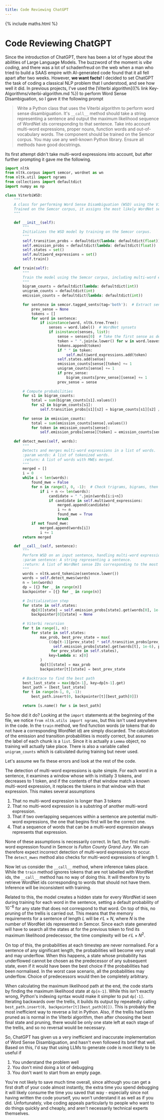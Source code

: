 ```yaml
---
title: Code Reviewing ChatGPT
---
```


{% include maths.html %}

# Code Reviewing ChatGPT 
Since the introduction of ChatGPT, there has been a lot of hype about the abilities of Large Language Models. The buzzword of the moment is *vibe coding*, and there was a lot of schadenfreud on the web when a man who tried to build a SAAS empire with AI-generated code found that it all fell apart after two weeks. However, **we want facts!** I decided to set ChatGPT the task of coding a classical NLP problem that I understood, and see how well it did. In previous projects, I've used the [Viterbi algorithm]({% link Key-Algorithms/viterbi-algorithm.md %}) to perform Word Sense Disambiguation, so I gave it the following prompt

> Write a Python class that uses the Viterbi algorithm to perform word sense disambiguation. It's `__call__` method should take a string representing a sentence and output the 
> maximum likelihood sequence of WordNet ids corresponding to that sentence. Take into account multi-word expressions, proper nouns, function words and out-of-vocabulary words. The 
> component should be trained on the Semcor corpus. You may use any well-known Python library. Ensure all methods have good docstrings.

Its first attempt didn't take multi-word expressions into account, but after further prompting it gave me the following.

```python
import nltk
from nltk.corpus import semcor, wordnet as wn
from nltk.util import ngrams
from collections import defaultdict
import numpy as np

class ViterbiWSD:
    """
    A class for performing Word Sense Disambiguation (WSD) using the Viterbi algorithm.
    Trained on the Semcor corpus, it assigns the most likely WordNet senses to words in a sentence.
    """
    
    def __init__(self):
        """
        Initializes the WSD model by training on the Semcor corpus.
        """
        self.transition_probs = defaultdict(lambda: defaultdict(float))
        self.emission_probs = defaultdict(lambda: defaultdict(float))
        self.states = set()
        self.multiword_expressions = set()
        self.train()
    
    def train(self):
        """
        Train the model using the Semcor corpus, including multi-word expressions.
        """
        bigram_counts = defaultdict(lambda: defaultdict(int))
        unigram_counts = defaultdict(int)
        emission_counts = defaultdict(lambda: defaultdict(int))
        
        for sentence in semcor.tagged_sents(tag='both'):  # Extract senses and words
            prev_sense = None
            tokens = []
            for word in sentence:
                if isinstance(word, nltk.tree.Tree):
                    senses = word.label()  # WordNet synsets
                    if isinstance(senses, list):
                        sense = senses[0]  # Take the first sense as default
                        token = " ".join(w.lower() for w in word.leaves())
                        tokens.append(token)
                        if " " in token:
                            self.multiword_expressions.add(token)
                        self.states.add(sense)
                        emission_counts[sense][token] += 1
                        unigram_counts[sense] += 1
                        if prev_sense:
                            bigram_counts[prev_sense][sense] += 1
                        prev_sense = sense
        
        # Compute probabilities
        for s1 in bigram_counts:
            total = sum(bigram_counts[s1].values())
            for s2 in bigram_counts[s1]:
                self.transition_probs[s1][s2] = bigram_counts[s1][s2] / total
        
        for sense in emission_counts:
            total = sum(emission_counts[sense].values())
            for token in emission_counts[sense]:
                self.emission_probs[sense][token] = emission_counts[sense][token] / total
    
    def detect_mwes(self, words):
        """
        Detects and merges multi-word expressions in a list of words.
        :param words: A list of tokenized words.
        :return: A list of words with MWEs merged.
        """
        merged = []
        i = 0
        while i < len(words):
            found_mwe = False
            for n in range(3, 0, -1):  # Check trigrams, bigrams, then unigrams
                if i + n <= len(words):
                    candidate = " ".join(words[i:i+n])
                    if candidate in self.multiword_expressions:
                        merged.append(candidate)
                        i += n
                        found_mwe = True
                        break
            if not found_mwe:
                merged.append(words[i])
                i += 1
        return merged
    
    def __call__(self, sentence):
        """
        Perform WSD on an input sentence, handling multi-word expressions.
        :param sentence: A string representing a sentence.
        :return: A list of WordNet sense IDs corresponding to the most likely sequence.
        """
        words = nltk.word_tokenize(sentence.lower())
        words = self.detect_mwes(words)
        n = len(words)
        dp = [{} for _ in range(n)]
        backpointer = [{} for _ in range(n)]
        
        # Initialization step
        for state in self.states:
            dp[0][state] = self.emission_probs[state].get(words[0], 1e-6)
            backpointer[0][state] = None
        
        # Viterbi recursion
        for t in range(1, n):
            for state in self.states:
                max_prob, best_prev_state = max(
                    ((dp[t-1][prev_state] * self.transition_probs[prev_state].get(state, 1e-6) *
                      self.emission_probs[state].get(words[t], 1e-6), prev_state)
                     for prev_state in self.states),
                    key=lambda x: x[0]
                )
                dp[t][state] = max_prob
                backpointer[t][state] = best_prev_state
        
        # Backtrace to find the best path
        best_last_state = max(dp[n-1], key=dp[n-1].get)
        best_path = [best_last_state]
        for t in range(n-1, 0, -1):
            best_path.insert(0, backpointer[t][best_path[0]])
        
        return [s.name() for s in best_path]
```

So how did it do? Looking at the `import` statements at the beginning of the file, we notice `from nltk.utils import ngrams`, but this isn't used anywhere in the code. In the `train` method, we find function words (*ie* tokens that do not have a corresponding WordNet id) are simply discarded. The calculation of the emission and transition probabilities is mostly correct, but assumes the label of each chunk is a `list`. Since it is actually a `Lemma` object, no training will actually take place. There is also a variable called `unigram_counts` which is calculated during training but never used. 

Let's assume we fix these errors and look at the rest of the code.

The detection of multi-word expressions is quite simple. For each word in a sentence, it examines a window whose with is initially 3 tokens, and decreases to 1 token, and if the contents of that window match a known multi-word expression, it replaces the tokens in that window with that expression. This makes several assumptions
1. That no multi-word expression is longer than 3 tokens
2. That no multi-word expression is a substring of another multi-word expression.
3. That if two overlapping sequences within a sentence are potential multi-word expressions, the one that begins first will be the correct one.
4. That a sequence of words that can be a multi-word expression always represents that expression.

None of these assumptions is necessarily correct. In fact, the first multi-word expression found in Semcor is *Fulton County Grand Jury*. We can therefore expect incorrect detection of multi-word expressions to occur. The `detect_mwes` method also checks for multi-word expressions of length 1.

Now let us consider the `__call__` method, where inference takes place. While the `train` method ignores tokens that are not labelled with WordNet ids, the `__call__` method has no way of doing this. It will therefore try to retrieve WordNet ids corresponding to words that should not have them. Inference will be inconsistent with training.

Related to this, the model creates a hidden state for every WordNet id seen during training for each word in the sentence, setting a default probability of $10^{-6}$ for any state that does not correspond to that word. On top of this, no pruning of the trellis is carried out. This means that the memory requirements for a sentence of length $L$ will be $\mathcal{O} L \times N$, where $N$ is the number of WordNet ids represented in Semcor. Since each state generated will have to search all the states at for the previous token to find its maximum likelihood predecessor, the time complexity will be $\mathcal{O} L \times N^{2}$.

On top of this, the probabilities at each timestep are never normalised. For a sentence of any significant length, the probabilities will become very small and may underflow. When this happens, a state whose probability has underflowed cannot be chosen as the predecessor of any subsequent state, even if it would have been the best choice if the probabilities had been normalised. In the worst case scenario, all the probabilities may underflow. Choice of predecessors would then be completely arbitrary.

When calculating the maximum likelihood path at the end, the code starts by finding the maximum likelihood state at `dp[n-1]`. While this isn't exactly wrong, Python's indexing syntax would make it simpler to put `dp[-1]`. Iterating backwards over the trellis, it builds its output by repeatedly calling `best_path.insert(0, backpointer[t][best_path[0]])`. This is probably the most inefficient way to reverse a list in Python. Also, if the trellis had been pruned as is normal in the Viterbi algorithm, then after choosing the best final state and pruning, there would be only one state left at each stage of the trellis, and so no reversal would be necessary.

So, ChatGPT has given us a very inefficient and inaccurate implementation of Word Sense Disambiguation, and hasn't even followed its brief that well. Based on this, I'd say that using LLMs to generate code is most likely to be useful if
1. You understand the problem well
2. You don't mind doing a lot of debugging
3. You don't want to start from an empty page.

You're not likely to save much time overall, since although you can get a first draft of your code almost instantly, the extra time you spend debugging it will likely consume the time you saved that way - especially since not having written the code yourself, you won't understand it as well as if you did. Unfortunately, vibe coding appeals particularly to people who want to do things quickly and cheaply, and aren't necessarily technical experts themselves.
